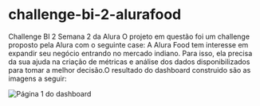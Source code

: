 # challenge-bi-2-alurafood
Challenge BI 2 Semana 2 da Alura
O projeto em questão foi um challenge proposto pela Alura com o seguinte case:
A Alura Food tem interesse em expandir seu negócio entrando no mercado indiano. 
Para isso, ela precisa da sua ajuda na criação de métricas e análise dos dados disponibilizados para tomar a melhor decisão.O resultado do dashboard construido são as imagens a seguir: 

![Página 1 do dashboard]((https://github.com/brunakobayachi/challenge-bi-2-alurafood/blob/main/Screenshot_1.png))
